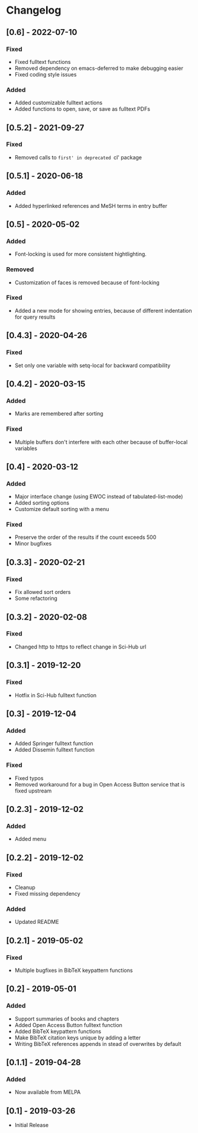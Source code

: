 # Changelog

## [0.6] - 2022-07-10
### Fixed
- Fixed fulltext functions
- Removed dependency on emacs-deferred to make debugging easier
- Fixed coding style issues

### Added
- Added customizable fulltext actions
- Added functions to open, save, or save as fulltext PDFs

## [0.5.2] - 2021-09-27
### Fixed
- Removed calls to `first' in deprecated `cl' package

## [0.5.1] - 2020-06-18
### Added
- Added hyperlinked references and MeSH terms in entry buffer

## [0.5] - 2020-05-02
### Added
- Font-locking is used for more consistent hightlighting.

### Removed
- Customization of faces is removed because of font-locking

### Fixed
- Added a new mode for showing entries, because of different indentation for query results

## [0.4.3] - 2020-04-26
### Fixed
- Set only one variable with setq-local for backward compatibility

## [0.4.2] - 2020-03-15
### Added
- Marks are remembered after sorting

### Fixed
- Multiple buffers don't interfere with each other because of buffer-local variables

## [0.4] - 2020-03-12
### Added
- Major interface change (using EWOC instead of tabulated-list-mode)
- Added sorting options
- Customize default sorting with a menu

### Fixed
- Preserve the order of the results if the count exceeds 500
- Minor bugfixes

## [0.3.3] - 2020-02-21
### Fixed
- Fix allowed sort orders
- Some refactoring

## [0.3.2] - 2020-02-08
### Fixed
- Changed http to https to reflect change in Sci-Hub url

## [0.3.1] - 2019-12-20
### Fixed
- Hotfix in Sci-Hub fulltext function

## [0.3] - 2019-12-04
### Added
- Added Springer fulltext function
- Added Dissemin fulltext function

### Fixed
- Fixed typos
- Removed workaround for a bug in Open Access Button service that is fixed upstream

## [0.2.3] - 2019-12-02
### Added
- Added menu

## [0.2.2] - 2019-12-02
### Fixed
- Cleanup
- Fixed missing dependency

### Added
- Updated README

## [0.2.1] - 2019-05-02
### Fixed
- Multiple bugfixes in BibTeX keypattern functions

## [0.2] - 2019-05-01
### Added
- Support summaries of books and chapters
- Added Open Access Button fulltext function
- Added BibTeX keypattern functions
- Make BibTeX citation keys unique by adding a letter
- Writing BibTeX references appends in stead of overwrites by default

## [0.1.1] - 2019-04-28
### Added
- Now available from MELPA

## [0.1] - 2019-03-26
- Initial Release

